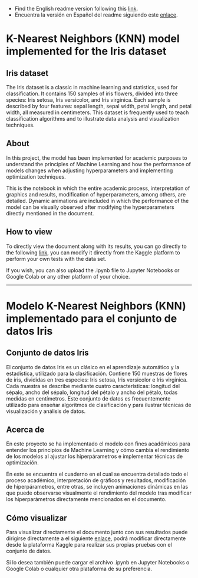 - Find the English readme version following this [link](https://github.com/caleones/K-Nearest-Neighbors-Python-Model-for-Iris-Data-Set?tab=readme-ov-file#k-nearest-neighbors-knn-model-implemented-for-the-iris-dataset).
- Encuentra la versión en Español del readme siguiendo este [enlace](https://github.com/caleones/K-Nearest-Neighbors-Python-Model-for-Iris-Data-Set?tab=readme-ov-file#modelo-k-nearest-neighbors-knn-implementado-para-el-conjunto-de-datos-iris).

# K-Nearest Neighbors (KNN) model implemented for the Iris dataset

## Iris dataset

The Iris dataset is a classic in machine learning and statistics, used for classification. It contains 150 samples of iris flowers, divided into three species: Iris setosa, Iris versicolor, and Iris virginica. Each sample is described by four features: sepal length, sepal width, petal length, and petal width, all measured in centimeters. This dataset is frequently used to teach classification algorithms and to illustrate data analysis and visualization techniques.

## About

In this project, the model has been implemented for academic purposes to understand the principles of Machine Learning and how the performance of models changes when adjusting hyperparameters and implementing optimization techniques.

This is the notebook in which the entire academic process, interpretation of graphics and results, modification of hyperparameters, among others, are detailed. Dynamic animations are included in which the performance of the model can be visually observed after modifying the hyperparameters directly mentioned in the document.

## How to view

To directly view the document along with its results, you can go directly to the following [link](https://www.kaggle.com/code/caleones/k-nearest-neighbors-python-model-for-iris-data-set), you can modify it directly from the Kaggle platform to perform your own tests with the data set.

If you wish, you can also upload the .ipynb file to Jupyter Notebooks or Google Colab or any other platform of your choice.

---

# Modelo K-Nearest Neighbors (KNN) implementado para el conjunto de datos Iris

## Conjunto de datos Iris

El conjunto de datos Iris es un clásico en el aprendizaje automático y la estadística, utilizado para la clasificación. Contiene 150 muestras de flores de iris, divididas en tres especies: Iris setosa, Iris versicolor e Iris virginica. Cada muestra se describe mediante cuatro características: longitud del sépalo, ancho del sépalo, longitud del pétalo y ancho del pétalo, todas medidas en centímetros. Este conjunto de datos es frecuentemente utilizado para enseñar algoritmos de clasificación y para ilustrar técnicas de visualización y análisis de datos.

## Acerca de

En este proyecto se ha implementado el modelo con fines académicos para entender los principios de Machine Learning y cómo cambia el rendimiento de los modelos al ajustar los hiperpárametros e implementar técnicas de optimización.

En este se encuentra el cuaderno en el cual se encuentra detallado todo el proceso académico, interpretación de gráficos y resultados, modificación de hiperpárametros, entre otras, se incluyen animaciones dinámicas en las que puede observarse visualmente el rendimiento del modelo tras modificar los hiperparámetros directamente mencionados en el documento.

## Cómo visualizar

Para visualizar directamente el documento junto con sus resultados puede dirigirse directamente a el siguiente [enlace](https://www.kaggle.com/code/caleones/k-nearest-neighbors-python-model-for-iris-data-set), podrá modificar directamente desde la plataforma Kaggle para realizar sus propias pruebas con el conjunto de datos.

Si lo desea también puede cargar el archivo .ipynb en Jupyter Notebooks o Google Colab o cualquier otra plataforma de su preferencia.
